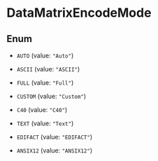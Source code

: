 
# DataMatrixEncodeMode

## Enum


* `AUTO` (value: `"Auto"`)

* `ASCII` (value: `"ASCII"`)

* `FULL` (value: `"Full"`)

* `CUSTOM` (value: `"Custom"`)

* `C40` (value: `"C40"`)

* `TEXT` (value: `"Text"`)

* `EDIFACT` (value: `"EDIFACT"`)

* `ANSIX12` (value: `"ANSIX12"`)



